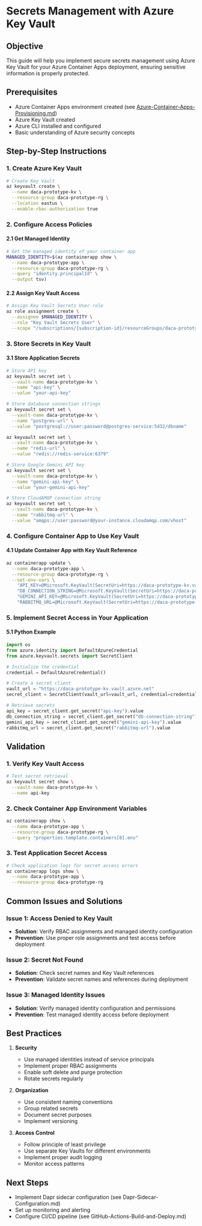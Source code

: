 # Secrets Management with Azure Key Vault

## Objective
This guide will help you implement secure secrets management using Azure Key Vault for your Azure Container Apps deployment, ensuring sensitive information is properly protected.

## Prerequisites
- Azure Container Apps environment created (see [Azure-Container-Apps-Provisioning.md](Azure-Container-Apps-Provisioning.md))
- Azure Key Vault created
- Azure CLI installed and configured
- Basic understanding of Azure security concepts

## Step-by-Step Instructions

### 1. Create Azure Key Vault
```bash
# Create Key Vault
az keyvault create \
  --name daca-prototype-kv \
  --resource-group daca-prototype-rg \
  --location eastus \
  --enable-rbac-authorization true
```

### 2. Configure Access Policies

#### 2.1 Get Managed Identity
```bash
# Get the managed identity of your container app
MANAGED_IDENTITY=$(az containerapp show \
  --name daca-prototype-app \
  --resource-group daca-prototype-rg \
  --query "identity.principalId" \
  --output tsv)
```

#### 2.2 Assign Key Vault Access
```bash
# Assign Key Vault Secrets User role
az role assignment create \
  --assignee $MANAGED_IDENTITY \
  --role "Key Vault Secrets User" \
  --scope "/subscriptions/{subscription-id}/resourceGroups/daca-prototype-rg/providers/Microsoft.KeyVault/vaults/daca-prototype-kv"
```

### 3. Store Secrets in Key Vault

#### 3.1 Store Application Secrets
```bash
# Store API key
az keyvault secret set \
  --vault-name daca-prototype-kv \
  --name "api-key" \
  --value "your-api-key"

# Store database connection strings
az keyvault secret set \
  --vault-name daca-prototype-kv \
  --name "postgres-url" \
  --value "postgresql://user:password@postgres-service:5432/dbname"

az keyvault secret set \
  --vault-name daca-prototype-kv \
  --name "redis-url" \
  --value "redis://redis-service:6379"

# Store Google Gemini API key
az keyvault secret set \
  --vault-name daca-prototype-kv \
  --name "gemini-api-key" \
  --value "your-gemini-api-key"

# Store CloudAMQP connection string
az keyvault secret set \
  --vault-name daca-prototype-kv \
  --name "rabbitmq-url" \
  --value "amqps://user:password@your-instance.cloudamqp.com/vhost"
```

### 4. Configure Container App to Use Key Vault

#### 4.1 Update Container App with Key Vault Reference
```bash
az containerapp update \
  --name daca-prototype-app \
  --resource-group daca-prototype-rg \
  --set-env-vars \
    "API_KEY=@Microsoft.KeyVault(SecretUri=https://daca-prototype-kv.vault.azure.net/secrets/api-key)" \
    "DB_CONNECTION_STRING=@Microsoft.KeyVault(SecretUri=https://daca-prototype-kv.vault.azure.net/secrets/db-connection-string)" \
    "GEMINI_API_KEY=@Microsoft.KeyVault(SecretUri=https://daca-prototype-kv.vault.azure.net/secrets/gemini-api-key)" \
    "RABBITMQ_URL=@Microsoft.KeyVault(SecretUri=https://daca-prototype-kv.vault.azure.net/secrets/rabbitmq-url)"
```

### 5. Implement Secret Access in Your Application

#### 5.1 Python Example
```python
import os
from azure.identity import DefaultAzureCredential
from azure.keyvault.secrets import SecretClient

# Initialize the credential
credential = DefaultAzureCredential()

# Create a secret client
vault_url = "https://daca-prototype-kv.vault.azure.net"
secret_client = SecretClient(vault_url=vault_url, credential=credential)

# Retrieve secrets
api_key = secret_client.get_secret("api-key").value
db_connection_string = secret_client.get_secret("db-connection-string").value
gemini_api_key = secret_client.get_secret("gemini-api-key").value
rabbitmq_url = secret_client.get_secret("rabbitmq-url").value
```

## Validation

### 1. Verify Key Vault Access
```bash
# Test secret retrieval
az keyvault secret show \
  --vault-name daca-prototype-kv \
  --name api-key
```

### 2. Check Container App Environment Variables
```bash
az containerapp show \
  --name daca-prototype-app \
  --resource-group daca-prototype-rg \
  --query "properties.template.containers[0].env"
```

### 3. Test Application Secret Access
```bash
# Check application logs for secret access errors
az containerapp logs show \
  --name daca-prototype-app \
  --resource-group daca-prototype-rg
```

## Common Issues and Solutions

### Issue 1: Access Denied to Key Vault
- **Solution**: Verify RBAC assignments and managed identity configuration
- **Prevention**: Use proper role assignments and test access before deployment

### Issue 2: Secret Not Found
- **Solution**: Check secret names and Key Vault references
- **Prevention**: Validate secret names and references during deployment

### Issue 3: Managed Identity Issues
- **Solution**: Verify managed identity configuration and permissions
- **Prevention**: Test managed identity access before deployment

## Best Practices

1. **Security**
   - Use managed identities instead of service principals
   - Implement proper RBAC assignments
   - Enable soft delete and purge protection
   - Rotate secrets regularly

2. **Organization**
   - Use consistent naming conventions
   - Group related secrets
   - Document secret purposes
   - Implement versioning

3. **Access Control**
   - Follow principle of least privilege
   - Use separate Key Vaults for different environments
   - Implement proper audit logging
   - Monitor access patterns

## Next Steps
- Implement Dapr sidecar configuration (see Dapr-Sidecar-Configuration.md)
- Set up monitoring and alerting
- Configure CI/CD pipeline (see GitHub-Actions-Build-and-Deploy.md) 
